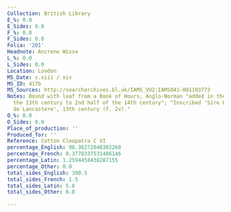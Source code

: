 ```yaml
---
Collection: British Library
E_%: 0.0
E_Sides: 0.0
F_%: 0.0
F_Sides: 0.0
Folia: '201'
Headnote: Ancrene Wisse
L_%: 0.0
L_Sides: 0.0
Location: London
MS_Date: s.xiii / xiv
MS_ID: 417b
MS_Sources: http://searcharchives.bl.uk/IAMS_VU2:IAMS041-001103773
Notes: Bound with leaf from a Book of Hours; Anglo-Norman "added in the 2nd half of
  the 13th century to 2nd half of the 14th century"; "Inscribed 'Sire Henri Dule veconte
  de Lancastere', 13th century (f. 2v)."
O_%: 0.0
O_Sides: 0.0
Place_of_production: ''
Produced_for: ''
Reference: Cotton Cleopatra C VI
percentage_English: 98.36272040302268
percentage_French: 0.3778337531486146
percentage_Latin: 1.2594458438287155
percentage_Other: 0.0
total_sides_English: 390.5
total_sides_French: 1.5
total_sides_Latin: 5.0
total_sides_Other: 0.0

---
```

